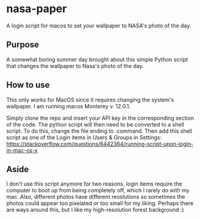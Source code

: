 # nasa-paper
A login script for macos to set your wallpaper to NASA's photo of the day.

## Purpose

A somewhat boring summer day brought about this simple Python script that changes the wallpaper to Nasa's photo of the day. 

## How to use

This only works for MacOS since it requires changing the system's wallpaper. I am running macos Monterey v. 12.0.1.

Simply clone the repo and insert your API key in the corresponding section of the code. The python script will then need to be converted to a shell script.
To do this, change the file ending to .command. Then add this shell script as one of the Login items in Users & Groups in Settings: https://stackoverflow.com/questions/6442364/running-script-upon-login-in-mac-os-x

## Aside

I don't use this script anymore for two reasons, login items require the computer to boot up from being completely off, which I rarely do with my mac.
Also, different photos have different reoslutions so sometimes the photos could appear too pixelated or too small for my liking. Perhaps there are ways around this, 
but I like my high-resolution forest background :)

